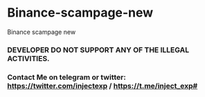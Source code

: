 # Binance-scampage-new
Binance scampage new

### DEVELOPER DO NOT SUPPORT ANY OF THE ILLEGAL ACTIVITIES.

### Contact Me on telegram or twitter: https://twitter.com/injectexp / https://t.me/inject_exp#
